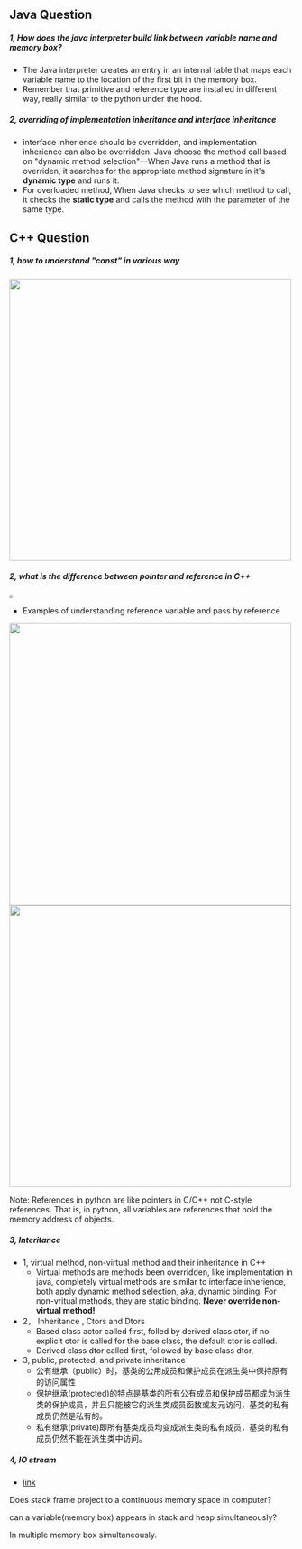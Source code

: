 ##  Java Question

##### 1, How does the java interpreter build link between variable name and memory box?

* The Java interpreter creates an entry in an internal table that maps each variable name to the location of the first bit in the memory box.
* Remember that primitive and reference type are installed in different way, really similar to the python under the hood.

##### 2, overriding of implementation inheritance and interface inheritance

* interface inherience should be overridden, and implementation inherience can also be overridden. Java choose the method call based on "dynamic method selection"—When Java runs a method that is overriden, it searches for the appropriate method signature in it's **dynamic type** and runs it.
* For overloaded method,  When Java checks to see which method to call, it checks the **static type** and calls the method with the parameter of the same type.

## C++ Question

##### 1, how to understand "const" in various way

<img src="/Users/yuanbaba/Documents/cs-material/snapshot/1.jpg" width="500px" />

##### 2, what is the difference between pointer and reference in C++

<img src="/Users/yuanbaba/Documents/cs-material/snapshot/ptr-ref.jpg" style="zoom: 40%">

* Examples of understanding reference variable and pass by reference

<img src="/Users/yuanbaba/Documents/cs-material/snapshot/reference.jpg" width="500px" />

<img src="/Users/yuanbaba/Documents/cs-material/snapshot/pass-by-reference.jpg" width="500px" />

Note: References in python are like pointers in C/C++ not C-style references. That is, in python, all variables are references that hold the memory address of objects.

##### 3, Interitance

* 1, virtual method, non-virtual method and their inheritance in C++
  * Virtual methods are methods been overridden, like implementation in java, completely virtual methods are similar to interface inherience, both apply dynamic method selection, aka, dynamic binding. For non-vritual methods, they are static binding. **Never override non-virtual method!**
* 2， Inheritance , Ctors and Dtors
  * Based class actor called first, folled by derived class ctor, if no explicit ctor is called for the base class, the default ctor is called.
  * Derived class dtor called first, followed by base class dtor, 
* 3, public, protected, and private inheritance
  * 公有继承（public）时，基类的公用成员和保护成员在派生类中保持原有的访问属性
  * 保护继承(protected)的特点是基类的所有公有成员和保护成员都成为派生类的保护成员，并且只能被它的派生类成员函数或友元访问，基类的私有成员仍然是私有的。
  * 私有继承(private)即所有基类成员均变成派生类的私有成员，基类的私有成员仍然不能在派生类中访问。

##### 4, IO stream

* [link](http://www.cplusplus.com/doc/tutorial/files/)



Does stack frame project to a continuous memory space in computer?

can a variable(memory box) appears in stack and heap simultaneously?

In multiple memory box simultaneously.



